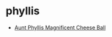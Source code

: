 # phyllis

 * [Aunt Phyllis Magnificent Cheese Ball](../index/a/aunt-phyllis-magnificent-cheese-ball.json)
